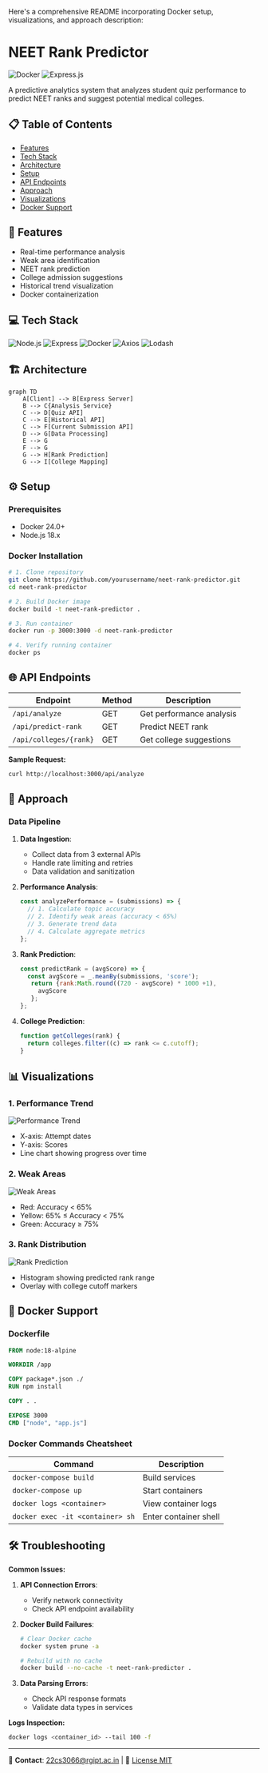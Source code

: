 Here's a comprehensive README incorporating Docker setup, visualizations, and approach description:

# NEET Rank Predictor

![Docker](https://img.shields.io/badge/Docker-Enabled-2496ED?logo=docker)
![Express.js](https://img.shields.io/badge/Express.js-4.18.2-000000?logo=express)

A predictive analytics system that analyzes student quiz performance to predict NEET ranks and suggest potential medical colleges.

## 📋 Table of Contents

- [Features](#-features)
- [Tech Stack](#-tech-stack)
- [Architecture](#-architecture)
- [Setup](#-setup)
- [API Endpoints](#-api-endpoints)
- [Approach](#-approach)
- [Visualizations](#-visualizations)
- [Docker Support](#-docker-support)

## 🚀 Features

- Real-time performance analysis
- Weak area identification
- NEET rank prediction
- College admission suggestions
- Historical trend visualization
- Docker containerization

## 💻 Tech Stack

![Node.js](https://img.shields.io/badge/Node.js-18.x-339933?logo=nodedotjs)
![Express](https://img.shields.io/badge/Express-4.18.2-000000?logo=express)
![Docker](https://img.shields.io/badge/Docker-24.0.6-2496ED?logo=docker)
![Axios](https://img.shields.io/badge/Axios-1.6.2-5A29E4?logo=axios)
![Lodash](https://img.shields.io/badge/Lodash-4.17.21-3492FF)

## 🏗 Architecture

```mermaid
graph TD
    A[Client] --> B[Express Server]
    B --> C{Analysis Service}
    C --> D[Quiz API]
    C --> E[Historical API]
    C --> F[Current Submission API]
    D --> G[Data Processing]
    E --> G
    F --> G
    G --> H[Rank Prediction]
    G --> I[College Mapping]
```

## ⚙ Setup

### Prerequisites

- Docker 24.0+
- Node.js 18.x

### Docker Installation

```bash
# 1. Clone repository
git clone https://github.com/yourusername/neet-rank-predictor.git
cd neet-rank-predictor

# 2. Build Docker image
docker build -t neet-rank-predictor .

# 3. Run container
docker run -p 3000:3000 -d neet-rank-predictor

# 4. Verify running container
docker ps
```

## 🌐 API Endpoints

| Endpoint               | Method | Description              |
| ---------------------- | ------ | ------------------------ |
| `/api/analyze`         | GET    | Get performance analysis |
| `/api/predict-rank`    | GET    | Predict NEET rank        |
| `/api/colleges/{rank}` | GET    | Get college suggestions  |

**Sample Request:**

```bash
curl http://localhost:3000/api/analyze
```

## 🧠 Approach

### Data Pipeline

1. **Data Ingestion**:

   - Collect data from 3 external APIs
   - Handle rate limiting and retries
   - Data validation and sanitization

2. **Performance Analysis**:

   ```javascript
   const analyzePerformance = (submissions) => {
     // 1. Calculate topic accuracy
     // 2. Identify weak areas (accuracy < 65%)
     // 3. Generate trend data
     // 4. Calculate aggregate metrics
   };
   ```

3. **Rank Prediction**:

   ```javascript
   const predictRank = (avgScore) => {
     const avgScore = _.meanBy(submissions, 'score');
      return {rank:Math.round((720 - avgScore) * 1000 +1),
        avgScore
      };
   };
   ```

4. **College Prediction**:
   ```javascript
   function getColleges(rank) {
     return colleges.filter((c) => rank <= c.cutoff);
   }
   ```

## 📊 Visualizations

### 1. Performance Trend

![Performance Trend](https://via.placeholder.com/600x400.png?text=Performance+Trend+Chart)

- X-axis: Attempt dates
- Y-axis: Scores
- Line chart showing progress over time

### 2. Weak Areas

![Weak Areas](https://via.placeholder.com/600x400.png?text=Weak+Areas+Heatmap)

- Red: Accuracy < 65%
- Yellow: 65% ≤ Accuracy < 75%
- Green: Accuracy ≥ 75%

### 3. Rank Distribution

![Rank Prediction](https://via.placeholder.com/600x400.png?text=Rank+Distribution)

- Histogram showing predicted rank range
- Overlay with college cutoff markers

## 🐳 Docker Support

### Dockerfile

```dockerfile
FROM node:18-alpine

WORKDIR /app

COPY package*.json ./
RUN npm install

COPY . .

EXPOSE 3000
CMD ["node", "app.js"]
```

### Docker Commands Cheatsheet

| Command                          | Description           |
| -------------------------------- | --------------------- |
| `docker-compose build`           | Build services        |
| `docker-compose up`              | Start containers      |
| `docker logs <container>`        | View container logs   |
| `docker exec -it <container> sh` | Enter container shell |

## 🛠 Troubleshooting

**Common Issues:**

1. **API Connection Errors**:

   - Verify network connectivity
   - Check API endpoint availability

2. **Docker Build Failures**:

   ```bash
   # Clear Docker cache
   docker system prune -a

   # Rebuild with no cache
   docker build --no-cache -t neet-rank-predictor .
   ```

3. **Data Parsing Errors**:
   - Check API response formats
   - Validate data types in services

**Logs Inspection:**

```bash
docker logs <container_id> --tail 100 -f
```

---

📧 **Contact**: 22cs3066@rgipt.ac.in | 📄 [License MIT](LICENSE)
